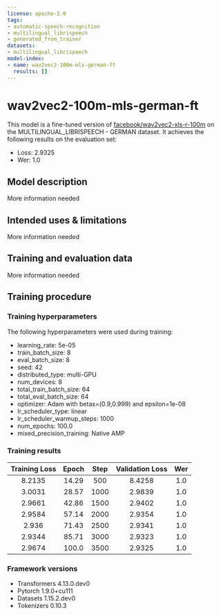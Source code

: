 ```yaml
---
license: apache-2.0
tags:
- automatic-speech-recognition
- multilingual_librispeech
- generated_from_trainer
datasets:
- multilingual_librispeech
model-index:
- name: wav2vec2-100m-mls-german-ft
  results: []
---
```


<!-- This model card has been generated automatically according to the information the Trainer had access to. You
should probably proofread and complete it, then remove this comment. -->

# wav2vec2-100m-mls-german-ft

This model is a fine-tuned version of [facebook/wav2vec2-xls-r-100m](https://huggingface.co/facebook/wav2vec2-xls-r-100m) on the MULTILINGUAL_LIBRISPEECH - GERMAN dataset.
It achieves the following results on the evaluation set:
- Loss: 2.9325
- Wer: 1.0

## Model description

More information needed

## Intended uses & limitations

More information needed

## Training and evaluation data

More information needed

## Training procedure

### Training hyperparameters

The following hyperparameters were used during training:
- learning_rate: 5e-05
- train_batch_size: 8
- eval_batch_size: 8
- seed: 42
- distributed_type: multi-GPU
- num_devices: 8
- total_train_batch_size: 64
- total_eval_batch_size: 64
- optimizer: Adam with betas=(0.9,0.999) and epsilon=1e-08
- lr_scheduler_type: linear
- lr_scheduler_warmup_steps: 1000
- num_epochs: 100.0
- mixed_precision_training: Native AMP

### Training results

| Training Loss | Epoch | Step | Validation Loss | Wer |
|:-------------:|:-----:|:----:|:---------------:|:---:|
| 8.2135        | 14.29 | 500  | 8.4258          | 1.0 |
| 3.0031        | 28.57 | 1000 | 2.9839          | 1.0 |
| 2.9661        | 42.86 | 1500 | 2.9402          | 1.0 |
| 2.9584        | 57.14 | 2000 | 2.9354          | 1.0 |
| 2.936         | 71.43 | 2500 | 2.9341          | 1.0 |
| 2.9344        | 85.71 | 3000 | 2.9323          | 1.0 |
| 2.9674        | 100.0 | 3500 | 2.9325          | 1.0 |


### Framework versions

- Transformers 4.13.0.dev0
- Pytorch 1.9.0+cu111
- Datasets 1.15.2.dev0
- Tokenizers 0.10.3
